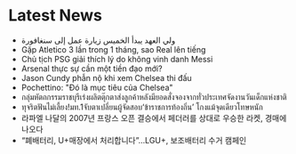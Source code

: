 # Latest News
-  ولي العهد يبدأ الخميس زيارة عمل إلى سنغافورة
-  Gặp Atletico 3 lần trong 1 tháng, sao Real lên tiếng
-  Chủ tịch PSG giải thích lý do không vinh danh Messi
-  Arsenal thực sự cần một tiền đạo mới?
-  Jason Cundy phẫn nộ khi xem Chelsea thi đấu
-  Pochettino: "Đó là mục tiêu của Chelsea"
-  กลุ่มหัตถกรรมราชบุรีเร่งผลิตตุ๊กตาส่งลูกค้าหลังมียอดสั่งจองจากทั่วประเทศจัดงานวันเด็กแห่งชาติ
-  ทุจริตฟันไม่เลี้ยง!มท.1จับตาเปลี่ยนผู้จัดสอบ‘ข้าราชการท้องถิ่น’ โกงแม้จุดเดียวโทษหนัก
-  라파엘 나달의 2007년 프랑스 오픈 결승에서 페더러를 상대로 우승한 라켓, 경매에 나오다
-  “폐배터리, U+매장에서 처리합니다”…LGU+, 보조배터리 수거 캠페인
